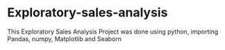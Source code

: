 # Exploratory-sales-analysis
This Exploratory Sales Analysis Project was done using python, importing Pandas, numpy, Matplotlib and Seaborn
